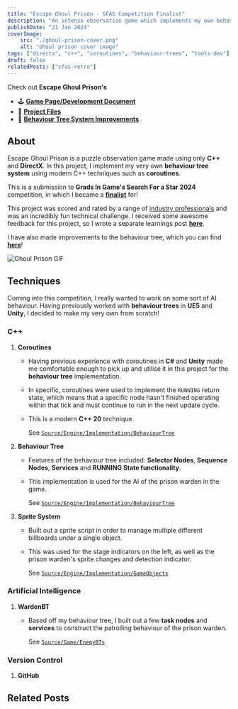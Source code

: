 ```yaml
---
title: "Escape Ghoul Prison - SFAS Competition Finalist"
description: "An intense observation game which implements my own behaviour tree implementation, built with C++ and Directx only."
publishDate: "21 Jan 2024"
coverImage:
    src: "./ghoul-prison-cover.png"
    alt: "Ghoul prison cover image"
tags: ["directx", "c++", "coroutines", "behaviour-trees", "tools-dev"]
draft: false
relatedPosts: ["sfas-retro"]
---
```


Check out **Escape Ghoul Prison's**
- 🕹️ [**Game Page/Development Document**](https://henryha993.itch.io/escape-ghoul-prison)
- 💾 [**Project Files**](https://github.com/HenryHa993/EscapeGhoulPrison)
- 👾 [**Behaviour Tree System Improvements**](/projects/behaviour-tree/)

## About
Escape Ghoul Prison is a puzzle observation game made using only **C++** and **DirectX**. In this project, I implement my very own **behaviour tree system** using modern C++ techniques such as **coroutines**.

This is a submission to **Grads In Game's Search For a Star 2024** competition, in which I became a [**finalist**](https://gradsingames.com/search-for-a-star/sfas-2024-the-finalists/#prog) for!

This project was scored and rated by a range of [industry professionals](https://gradsingames.com/search-for-a-star/sfas-2024-the-finalists/#prog) and was an incredibly fun technical challenge. I received some awesome feedback for this project, so I wrote a separate learnings post [**here**](/posts/sfas-retro/).

I have also made improvements to the behaviour tree, which you can find [**here**](/projects/behaviour-tree/)!

![Ghoul Prison GIF](https://img.itch.zone/aW1nLzE0NzM5ODQwLmdpZg==/original/mEFfqR.gif)

## Techniques
Coming into this competition, I really wanted to work on some sort of AI behaviour. Having previously worked with **behaviour trees** in **UE5** and **Unity**, I decided to make my very own from scratch!

### C++
1. **Coroutines**
    - Having previous experience with coroutines in **C#** and **Unity** made me comfortable enough to pick up and utilise it in this project for the **behaviour tree** implementation.
    - In specific, coroutines were used to implement the `RUNNING` return state, which means that a specific node hasn't finished operating within that tick and must continue to run in the next update cycle.
    - This is a modern **C++ 20** technique.
    
        See [`Source/Engine/Implementation/BehaviourTree`](https://github.com/HenryHa993/EscapeGhoulPrison/tree/main/Source/Engine/Implementation/BehaviourTree)

2. **Behaviour Tree**
    - Features of the behaviour tree included: **Selector Nodes**, **Sequence Nodes**, **Services** and **RUNNING State functionality**.
    - This implementation is used for the AI of the prison warden in the game.
    
        See [`Source/Engine/Implementation/BehaviourTree`](https://github.com/HenryHa993/EscapeGhoulPrison/tree/main/Source/Engine/Implementation/BehaviourTree)

3. **Sprite System**
    - Built out a sprite script in order to manage multiple different billboards under a single object.
    - This was used for the stage indicators on the left, as well as the prison warden's sprite changes and detection indicator.
    
        See [`Source/Engine/Implementation/GameObjects`](https://github.com/HenryHa993/EscapeGhoulPrison/tree/main/Source/Engine/Implementation/GameObjects)

### Artificial Intelligence
1. **WardenBT**
    - Based off my behaviour tree, I built out a few **task nodes** and **services** to construct the patrolling behaviour of the prison warden.
    
        See [`Source/Game/EnemyBTs`](https://github.com/HenryHa993/EscapeGhoulPrison/tree/main/Source/Game/EnemyBTs)

### Version Control
1. **GitHub**

## Related Posts
